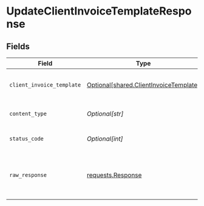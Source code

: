 # UpdateClientInvoiceTemplateResponse


## Fields

| Field                                                                                      | Type                                                                                       | Required                                                                                   | Description                                                                                |
| ------------------------------------------------------------------------------------------ | ------------------------------------------------------------------------------------------ | ------------------------------------------------------------------------------------------ | ------------------------------------------------------------------------------------------ |
| `client_invoice_template`                                                                  | [Optional[shared.ClientInvoiceTemplate]](undefined/models/shared/clientinvoicetemplate.md) | :heavy_minus_sign:                                                                         | A client created invoiceTemplate (recurring Invoice)                                       |
| `content_type`                                                                             | *Optional[str]*                                                                            | :heavy_check_mark:                                                                         | HTTP response content type for this operation                                              |
| `status_code`                                                                              | *Optional[int]*                                                                            | :heavy_check_mark:                                                                         | HTTP response status code for this operation                                               |
| `raw_response`                                                                             | [requests.Response](https://requests.readthedocs.io/en/latest/api/#requests.Response)      | :heavy_minus_sign:                                                                         | Raw HTTP response; suitable for custom response parsing                                    |